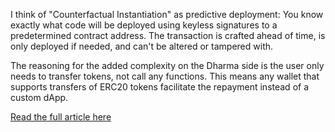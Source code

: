 I think of "Counterfactual Instantiation" as predictive deployment: You know exactly what code will be deployed using keyless signatures to a predetermined contract address. The transaction is crafted ahead of time, is only deployed if needed, and can't be altered or tampered with.

The reasoning for the added complexity on the Dharma side is the user only needs to transfer tokens, not call any functions. This means any wallet that supports transfers of ERC20 tokens facilitate the repayment instead of a custom dApp.

[Read the full article here](LINK)
